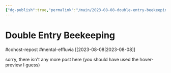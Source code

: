 ```yaml
---
{"dg-publish":true,"permalink":"/main/2023-08-08-double-entry-beekeeping/"}
---
```


# Double Entry Beekeeping
#cohost-repost #mental-effluvia
[[2023-08-08\|2023-08-08]]

sorry, there isn't any more post here (you should have used the hover-preview I guess)